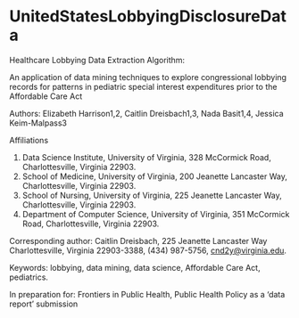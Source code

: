 # UnitedStatesLobbyingDisclosureData

Healthcare Lobbying Data Extraction Algorithm:

An application of data mining techniques to explore congressional lobbying records for patterns in pediatric special interest expenditures prior to the Affordable Care Act

Authors: Elizabeth Harrison1,2, Caitlin Dreisbach1,3, Nada Basit1,4, Jessica Keim-Malpass3

Affiliations
1.	Data Science Institute, University of Virginia, 328 McCormick Road, Charlottesville, Virginia 22903.
2.	School of Medicine, University of Virginia, 200 Jeanette Lancaster Way, Charlottesville, Virginia 22903.
3.	School of Nursing, University of Virginia, 225 Jeanette Lancaster Way, Charlottesville, Virginia 22903. 
4.	Department of Computer Science, University of Virginia, 351 McCormick Road, Charlottesville, Virginia 22903.

Corresponding author: Caitlin Dreisbach, 225 Jeanette Lancaster Way
Charlottesville, Virginia 22903-3388, (434) 987-5756, cnd2y@virginia.edu.

Keywords: lobbying, data mining, data science, Affordable Care Act, pediatrics.

In preparation for: Frontiers in Public Health, Public Health Policy as a ‘data report’ submission
